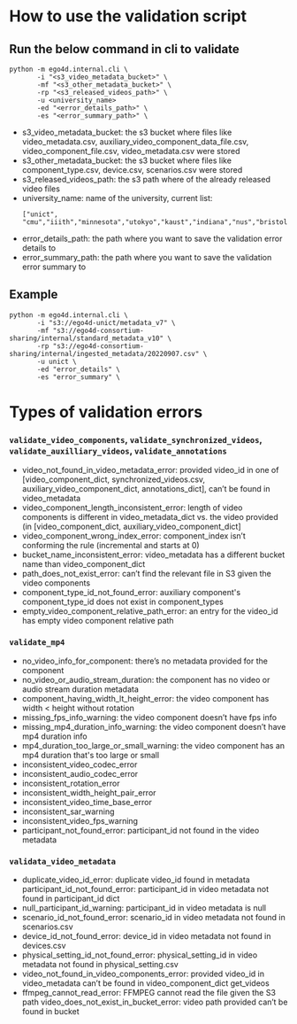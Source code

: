 # How to use the validation script

## Run the below command in cli to validate
```
python -m ego4d.internal.cli \
       -i "<s3_video_metadata_bucket>" \
       -mf "<s3_other_metadata_bucket>" \
       -rp "<s3_released_videos_path>" \
       -u <university_name>
       -ed "<error_details_path>" \
       -es "<error_summary_path>" \
```
- s3_video_metadata_bucket: the s3 bucket where files like video_metadata.csv, auxiliary_video_component_data_file.csv, video_component_file.csv, video_metadata.csv were stored
- s3_other_metadata_bucket: the s3 bucket where files like component_type.csv, device.csv, scenarios.csv were stored
- s3_released_videos_path: the s3 path where of the already released video files
- university_name: name of the university, current list:
    ```
    ["unict", "cmu","iiith","minnesota","utokyo","kaust","indiana","nus","bristol","georgiatech","frl_track_1_public","cmu_africa","uniandes"]
    ```
- error_details_path: the path where you want to save the validation error details to
- error_summary_path: the path where you want to save the validation error summary to


## Example
```
python -m ego4d.internal.cli \
       -i "s3://ego4d-unict/metadata_v7" \
       -mf "s3://ego4d-consortium-sharing/internal/standard_metadata_v10" \
       -rp "s3://ego4d-consortium-sharing/internal/ingested_metadata/20220907.csv" \
       -u unict \
       -ed "error_details" \
       -es "error_summary" \
```

# Types of validation errors
### `validate_video_components`, `validate_synchronized_videos`, `validate_auxilliary_videos`, `validate_annotations`
- video_not_found_in_video_metadata_error: provided video_id in one of [video_component_dict, synchronized_videos.csv, auxiliary_video_component_dict, annotations_dict], can’t be found in video_metadata
- video_component_length_inconsistent_error: length of video components is different in video_metadata_dict vs. the video provided (in [video_component_dict, auxiliary_video_component_dict]
- video_component_wrong_index_error: component_index isn’t conforming the rule (incremental and starts at 0)
- bucket_name_inconsistent_error: video_metadata has a different bucket name than video_component_dict
- path_does_not_exist_error: can’t find the relevant file in S3 given the video components
- component_type_id_not_found_error: auxiliary component's component_type_id does not exist in component_types
- empty_video_component_relative_path_error: an entry for the video_id has empty video component relative path
### `validate_mp4`
- no_video_info_for_component: there’s no metadata provided for the component
- no_video_or_audio_stream_duration: the component has no video or audio stream duration metadata
- component_having_width_lt_height_error: the video component has width < height without rotation
- missing_fps_info_warning: the video component doesn’t have fps info
- missing_mp4_duration_info_warning: the video component doesn’t have mp4 duration info
- mp4_duration_too_large_or_small_warning: the video component has an mp4 duration that's too large or small
- inconsistent_video_codec_error
- inconsistent_audio_codec_error
- inconsistent_rotation_error
- inconsistent_width_height_pair_error
- inconsistent_video_time_base_error
- inconsistent_sar_warning
- inconsistent_video_fps_warning
- participant_not_found_error: participant_id not found in the video metadata
### `validata_video_metadata`
- duplicate_video_id_error: duplicate video_id found in metadata
participant_id_not_found_error: participant_id in video metadata not found in participant_id dict
- null_participant_id_warning: participant_id in video metadata is null
- scenario_id_not_found_error: scenario_id in video metadata not found in scenarios.csv
- device_id_not_found_error: device_id in video metadata not found in devices.csv
- physical_setting_id_not_found_error: physical_setting_id in video metadata not found in physical_setting.csv
- video_not_found_in_video_components_error: provided video_id in video_metadata can’t  be found in video_component_dict
get_videos
- ffmpeg_cannot_read_error: FFMPEG cannot read the file given the S3 path
video_does_not_exist_in_bucket_error: video path provided can’t be found in bucket
